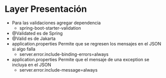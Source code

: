 # Layer Presentación
- Para las validaciones agregar dependencia
  - spring-boot-starter-validation
- @Validated es de Spring
- @Valid es de Jakarta
- application.properties Permite que se regresen los mensajes en el JSON si algo falla
  - server.error.include-binding-errors=always
- application.properties Permite que el mensaje de una exception se incluya en el JSON
  - server.error.include-message=always


